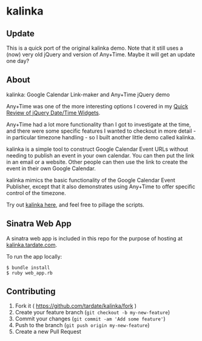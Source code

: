 # kalinka

## Update

This is a quick port of the original kalinka demo.
Note that it still uses a (now) very old jQuery and version of Any+Time.
Maybe it will get an update one day?

## About

kalinka: Google Calendar Link-maker and Any+Time jQuery demo

Any+Time was one of the more interesting options I covered in my
[Quick Review of jQuery Date/Time Widgets](http://tardate.blogspot.com/2010/06/quick-survey-of-jquery-datetime-widgets.html).

Any+Time had a lot more functionality than I got to investigate at the time, and there were some specific features I wanted to checkout in more detail - in particular timezone handling - so I built another little demo called kalinka.

kalinka is a simple tool to construct Google Calendar Event URLs without needing to publish an event in your own calendar. You can then put the link in an email or a website. Other people can then use the link to create the event in their own Google Calendar.

kalinka mimics the basic functionality of the Google Calendar Event Publisher, except that it also demonstrates using Any+Time to offer specific control of the timezone.

Try out [kalinka here](http://kalinka.tardate.com), and feel free to pillage the scripts.


## Sinatra Web App

A sinatra web app is included in this repo for the purpose of hosting at [kalinka.tardate.com](http://kalinka.tardate.com).

To run the app locally:

    $ bundle install
    $ ruby web_app.rb


## Contributing

1. Fork it ( https://github.com/tardate/kalinka/fork )
2. Create your feature branch (`git checkout -b my-new-feature`)
3. Commit your changes (`git commit -am 'Add some feature'`)
4. Push to the branch (`git push origin my-new-feature`)
5. Create a new Pull Request

